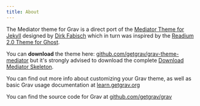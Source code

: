 ```yaml
---
title: About
---
```


 

The Mediator theme for Grav is a direct port of the [Mediator Theme for Jekyll](https://github.com/dirkfabisch/mediator) designed by [Dirk Fabisch](http://blog.base68.com/about/) which in turn was inspired by the [Readium 2.0 Theme for Ghost](http://www.svenread.com/readium-ghost-theme/).

You can **download** the theme here: [github.com/getgrav/grav-theme-mediator](https://github.com/getgrav/grav-theme-mediator) but it's strongly advised to download the complete [Download Mediator Skeleton](http://getgrav.org/downloads/skeletons#extras).

You can find out more info about customizing your Grav theme, as well as basic Grav usage documentation at [learn.getgrav.org](http://learn.getgrav.org)

You can find the source code for Grav at [github.com/getgrav/grav](https://github.com/getgrav/grav)